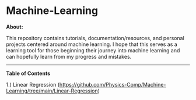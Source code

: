 # Machine-Learning

**About:**

This repository contains tutorials, documentation/resources, and personal projects centered around machine learning. I hope that this serves as a learning tool for those beginning their journey into machine learning and can hopefully learn from my progress and mistakes.

* * *

**Table of Contents**

1.) Linear Regression (https://github.com/Physics-Comp/Machine-Learning/tree/main/Linear-Regression)
